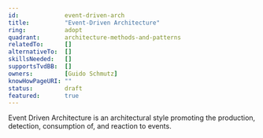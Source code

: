 ```yaml
---
id:				event-driven-arch
title:      	"Event-Driven Architecture"
ring:       	adopt
quadrant:   	architecture-methods-and-patterns
relatedTo:		[]
alternativeTo:	[]
skillsNeeded:	[]
supportsTvdBB:	[]
owners:         [Guido Schmutz] 
knowHowPageURI:	""
status:			draft
featured:       true
---
```


Event Driven Architecture is an architectural style promoting the production, detection, consumption of, and reaction to events. 